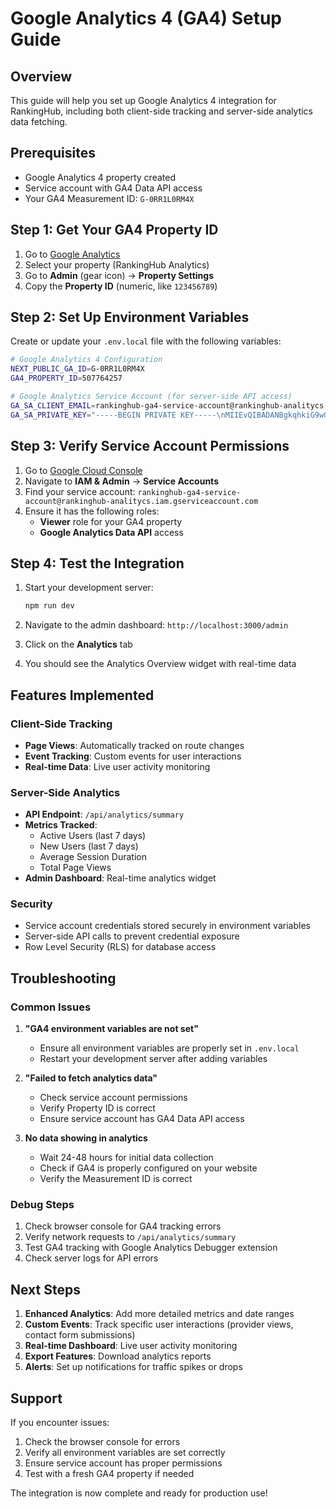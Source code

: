 # Google Analytics 4 (GA4) Setup Guide

## Overview
This guide will help you set up Google Analytics 4 integration for RankingHub, including both client-side tracking and server-side analytics data fetching.

## Prerequisites
- Google Analytics 4 property created
- Service account with GA4 Data API access
- Your GA4 Measurement ID: `G-0RR1L0RM4X`

## Step 1: Get Your GA4 Property ID

1. Go to [Google Analytics](https://analytics.google.com/)
2. Select your property (RankingHub Analytics)
3. Go to **Admin** (gear icon) → **Property Settings**
4. Copy the **Property ID** (numeric, like `123456789`)

## Step 2: Set Up Environment Variables

Create or update your `.env.local` file with the following variables:

```bash
# Google Analytics 4 Configuration
NEXT_PUBLIC_GA_ID=G-0RR1L0RM4X
GA4_PROPERTY_ID=507764257

# Google Analytics Service Account (for server-side API access)
GA_SA_CLIENT_EMAIL=rankinghub-ga4-service-account@rankinghub-analitycs.iam.gserviceaccount.com
GA_SA_PRIVATE_KEY="-----BEGIN PRIVATE KEY-----\nMIIEvQIBADANBgkqhkiG9w0BAQEFAASCBKcwggSjAgEAAoIBAQDtKInXiNYcL3YM\nXc8MftMILcwg6XiJA/sXmwrYVmknqCSpdIc8jf5n+b0dFSt1lnd50nS/5hc214Dx\ngKWf+egBv5oKu/yUlbFVzkvcgNoDtWOgB0tM0OaN1FATXRd2l7/tecIed/v+dM7v\nNKnZSy8amALauDKqjPW6nwm4LX5jvbjOp+bsARpWj5jJuaF2YRoj6vxmNfAF93fB\n6jo7QKlC26cgt3XRnUmXmWhx1BbViWB5/SpUivsaQzDTir/+OfeyTg/lOGPVUTgp\nWenFRIwdYvCXDCi1xZdM6OPfcOc5yz9aytBoddi16cxYFJxxikaig+HcxnW0RJtM\nr5LukHs/AgMBAAECggEAb+Ajxm1is8Ef6w2F0tsxKjaQiSYaGmiqVqRpJUz+JhsH\n0HiMI2DIlrwVHlcSPVJR4kIJmU0tvk1DIqoRd7ooXErKnC26JU3IbjX3S3ntXrp+\n2MsYFpClclqpu7i6jNNhUuGRVVY8pfjsdaNeTIdPHTiAgDVMkXAVq4fCygOMD/hT\nZ8whrIhALvEE5wUJb4L8lGSwrOJo7/QWugH4yraqoh1ejSwbHkQ/rrFRpR9Fz1gS\ne/hQyxxBRnlmnlTYtoCKiTYxZ97FqZlrIAbGGGRMzRO7gyx7bpe/S/GFRXKySqCn\n38yclljwjGfQ6NFYyF6mRUPhCbQlg2+VRMTSRzUioQKBgQD6wc+k7lNgrDn6Pl3S\nPl22drAm7jM6mXqbAkTnIID8T7Gttn4Lqp5CkrokBMrsoMa9+AtX250kZYBPWxk7\nU37X9v27nE8Oun1dCcUq3g2l1xZEpiq7opC6ijuujSOUG4Dx5LqGKNNZKW0aq9Aw\nSMUwRcnoLLHr7iC2lTR68WkCgwKBgQDyHfCGJokFKDiji6QC++SvO61T6mNxZ5w9\nYZtMcPhFGxvszrpBwcfUe84S/NgNxAfPwH0o/ee9taIlq8D8YBBFpFIyDX01osSU\nqS/wGKVRgyPkwRXnIyUdHnvppXBFQynr8jvolJR/LF0vIkMmjkKqBVUy+czNaZ8R\nfqjG33LXlQKBgQCOHrqpJ8ppyDMz+ZUDTAWhHLPJ3Md8NvCeWjLjLDDuz9xMMFpQ\nEmuQH8kQEQdSBe2eTa9gJEB0GHMYhvFOBoylqn80jerg1iGnUZpGKYRisf0U+3jM\nz95nW2FoFOZNUylJ7/EniIwAxNHpg+eC9juMmIFO7cYJifVQhlAwPhLeMQKBgD3r\nzEzy5A4umDWzi/G7bGQolg6lHmOthPbp1Kb7KXO7GCw7PsV8gtfkBfMzOSpkHT9T\n0m6+aRtKrbqGr6ecBe1Zti/Y5VHnW/FNR9ZW50juiiqB+1EO2voUhspdplYAdGNE\no2+7ODNCLF7Wm2fr8D69eGm+G1PZlHYL96xND3j1AoGAEqTsBzbvYjhU4KyUBJpH\nG6X6DkASuPMgqDhB0Z0Cp5p3wzp4Fd1LX7mCm/Z1r75dqmRmh3W1aSQ+QjhLIyD0\nm/FndLNJeYOvDYmbVAxYDBXAXGbbxt0AlXheHv+YUF2l5WWwwvVIaNva/kBHe69v\n7rObPxFGnSK0FIyc7Muwqj4=\n-----END PRIVATE KEY-----\n"
```

## Step 3: Verify Service Account Permissions

1. Go to [Google Cloud Console](https://console.cloud.google.com/)
2. Navigate to **IAM & Admin** → **Service Accounts**
3. Find your service account: `rankinghub-ga4-service-account@rankinghub-analitycs.iam.gserviceaccount.com`
4. Ensure it has the following roles:
   - **Viewer** role for your GA4 property
   - **Google Analytics Data API** access

## Step 4: Test the Integration

1. Start your development server:
   ```bash
   npm run dev
   ```

2. Navigate to the admin dashboard: `http://localhost:3000/admin`
3. Click on the **Analytics** tab
4. You should see the Analytics Overview widget with real-time data

## Features Implemented

### Client-Side Tracking
- **Page Views**: Automatically tracked on route changes
- **Event Tracking**: Custom events for user interactions
- **Real-time Data**: Live user activity monitoring

### Server-Side Analytics
- **API Endpoint**: `/api/analytics/summary`
- **Metrics Tracked**:
  - Active Users (last 7 days)
  - New Users (last 7 days)
  - Average Session Duration
  - Total Page Views
- **Admin Dashboard**: Real-time analytics widget

### Security
- Service account credentials stored securely in environment variables
- Server-side API calls to prevent credential exposure
- Row Level Security (RLS) for database access

## Troubleshooting

### Common Issues

1. **"GA4 environment variables are not set"**
   - Ensure all environment variables are properly set in `.env.local`
   - Restart your development server after adding variables

2. **"Failed to fetch analytics data"**
   - Check service account permissions
   - Verify Property ID is correct
   - Ensure service account has GA4 Data API access

3. **No data showing in analytics**
   - Wait 24-48 hours for initial data collection
   - Check if GA4 is properly configured on your website
   - Verify the Measurement ID is correct

### Debug Steps

1. Check browser console for GA4 tracking errors
2. Verify network requests to `/api/analytics/summary`
3. Test GA4 tracking with Google Analytics Debugger extension
4. Check server logs for API errors

## Next Steps

1. **Enhanced Analytics**: Add more detailed metrics and date ranges
2. **Custom Events**: Track specific user interactions (provider views, contact form submissions)
3. **Real-time Dashboard**: Live user activity monitoring
4. **Export Features**: Download analytics reports
5. **Alerts**: Set up notifications for traffic spikes or drops

## Support

If you encounter issues:
1. Check the browser console for errors
2. Verify all environment variables are set correctly
3. Ensure service account has proper permissions
4. Test with a fresh GA4 property if needed

The integration is now complete and ready for production use!
